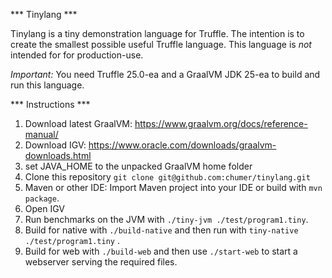 
*** Tinylang ***

Tinylang is a tiny demonstration language for Truffle.
The intention is to create the smallest possible useful Truffle language.
This language is *not* intended for for production-use.

_Important:_ You need Truffle 25.0-ea and a GraalVM JDK 25-ea to build and run this language.

*** Instructions ***

1. Download latest GraalVM: https://www.graalvm.org/docs/reference-manual/
2. Download IGV: https://www.oracle.com/downloads/graalvm-downloads.html
3. set JAVA_HOME to the unpacked GraalVM home folder
4. Clone this repository `git clone git@github.com:chumer/tinylang.git`
5. Maven or other IDE: Import Maven project into your IDE or build with `mvn package`. 
6. Open IGV
7. Run benchmarks on the JVM with `./tiny-jvm ./test/program1.tiny`.
8. Build for native with `./build-native` and then run with `tiny-native ./test/program1.tiny` .
9. Build for web with `./build-web` and then use `./start-web` to start a webserver serving the required files.

